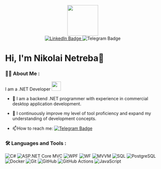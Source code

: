 <div id="header" align="center">
  <img src="https://media.giphy.com/media/M9gbBd9nbDrOTu1Mqx/giphy.gif" width="100"/>
</div>

<div id="badges"  align="center">
  <a href="https://www.linkedin.com/in/nikolai-netreba">
    <img src="https://img.shields.io/badge/LinkedIn-blue?style=for-the-badge&logo=linkedin&logoColor=white" alt="LinkedIn Badge"/>
  </a>
  <a style="text-decoration:none" href="https://t.me/netreba">
    <img src="https://img.shields.io/badge/Telegram-0088cc?style=for-the-badge&logo=telegram&logoColor=white" alt="Telegram Badge"/>
  </a>
</div>

<div id="counter" align="center">
  <img src="https://komarev.com/ghpvc/?username=ninetreba&style=flat-square&color=blue" alt=""/>
</div>
<h1>
  Hi, I'm Nikolai Netreba👋
</h1>


### :man_technologist: About Me :
I am a .NET Developer <img src="https://media.giphy.com/media/WUlplcMpOCEmTGBtBW/giphy.gif" width="30">

- :telescope: I am a backend .NET programmer with experience in commercial desktop application development.

- :seedling: I continuously improve my level of tool proficiency and expand my understanding of development concepts.

- :mailbox:How to reach me: [![Telegram Badge](https://img.shields.io/badge/Sanier-blue?style=flat&logo=Telegram&logoColor=white)](https://t.me/netreba)


### :hammer_and_wrench: Languages and Tools :

![C#](https://img.shields.io/badge/C%23-6572a1?style=for-the-badge)
![ASP.NET Core MVC](https://img.shields.io/badge/ASP.NET%20Core%20MVC-6DB33F?style=for-the-badge)
![WPF](https://img.shields.io/badge/WPF-2DBF3F?style=for-the-badge)
![WF](https://img.shields.io/badge/WF-2DBF3F?style=for-the-badge)
![MVVM](https://img.shields.io/badge/MVVM-2FF2FF?style=for-the-badge)
![SQL](https://img.shields.io/badge/sql-4479A1?style=for-the-badge)
![PostgreSQL](https://img.shields.io/badge/postgresql-4169E1?style=for-the-badge&logo=postgresql&logoColor=white)
![Docker](https://img.shields.io/badge/docker-2496ED?style=for-the-badge&logo=docker&logoColor=white)
![Git](https://img.shields.io/badge/git-F05032?style=for-the-badge&logo=git&logoColor=white)
![GitHub](https://img.shields.io/badge/github-181717?style=for-the-badge&logo=github&logoColor=white)
![GitHub Actions](https://img.shields.io/badge/actions-2088FF?style=for-the-badge&logo=github-actions&logoColor=white&label=github&labelColor=2088FF&color=DBEEFF)
![JavaScript](https://img.shields.io/badge/JavaScript-F7DF1E?style=for-the-badge&logo=javascript&logoColor=black)



